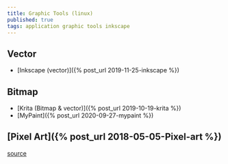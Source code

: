 ```yaml
---
title: Graphic Tools (linux)
published: true
tags: application graphic tools inkscape
---
```

## Vector
- [Inkscape (vector)]({% post_url 2019-11-25-inkscape %})

## Bitmap
- [Krita (Bitmap & vector)]({% post_url 2019-10-19-krita %})
- [MyPaint]({% post_url 2020-09-27-mypaint %})

## [Pixel Art]({% post_url 2018-05-05-Pixel-art %})

[source](http://www.linfo.org/software_artists.html)
